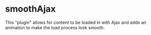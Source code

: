 smoothAjax
==========

This "plugin" allows for content to be loaded in with Ajax and adds an animation to make the load process look smooth.
